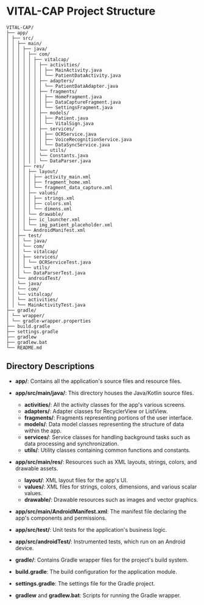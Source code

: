 # VITAL-CAP Project Structure
```
VITAL-CAP/
├── app/
│ ├── src/
│ │ ├── main/
│ │ │ ├── java/
│ │ │ │ ├── com/
│ │ │ │ │ ├── vitalcap/
│ │ │ │ │ │ ├── activities/
│ │ │ │ │ │ │ ├── MainActivity.java
│ │ │ │ │ │ │ └── PatientDataActivity.java
│ │ │ │ │ │ ├── adapters/
│ │ │ │ │ │ │ └── PatientDataAdapter.java
│ │ │ │ │ │ ├── fragments/
│ │ │ │ │ │ │ ├── HomeFragment.java
│ │ │ │ │ │ │ ├── DataCaptureFragment.java
│ │ │ │ │ │ │ └── SettingsFragment.java
│ │ │ │ │ │ ├── models/
│ │ │ │ │ │ │ ├── Patient.java
│ │ │ │ │ │ │ └── VitalSign.java
│ │ │ │ │ │ ├── services/
│ │ │ │ │ │ │ ├── OCRService.java
│ │ │ │ │ │ │ ├── VoiceRecognitionService.java
│ │ │ │ │ │ │ └── DataSyncService.java
│ │ │ │ │ │ └── utils/
│ │ │ │ │ │ └── Constants.java
│ │ │ │ │ │ └── DataParser.java
│ │ │ ├── res/
│ │ │ │ ├── layout/
│ │ │ │ │ ├── activity_main.xml
│ │ │ │ │ ├── fragment_home.xml
│ │ │ │ │ └── fragment_data_capture.xml
│ │ │ │ ├── values/
│ │ │ │ │ ├── strings.xml
│ │ │ │ │ ├── colors.xml
│ │ │ │ │ └── dimens.xml
│ │ │ │ └── drawable/
│ │ │ │ ├── ic_launcher.xml
│ │ │ │ └── img_patient_placeholder.xml
│ │ │ └── AndroidManifest.xml
│ │ ├── test/
│ │ │ └── java/
│ │ │ └── com/
│ │ │ └── vitalcap/
│ │ │ ├── services/
│ │ │ │ └── OCRServiceTest.java
│ │ │ └── utils/
│ │ │ └── DataParserTest.java
│ │ └── androidTest/
│ │ └── java/
│ │ └── com/
│ │ └── vitalcap/
│ │ └── activities/
│ │ └── MainActivityTest.java
├── gradle/
│ └── wrapper/
│ └── gradle-wrapper.properties
├── build.gradle
├── settings.gradle
├── gradlew
├── gradlew.bat
└── README.md
```

## Directory Descriptions

- **app/**: Contains all the application's source files and resource files.

- **app/src/main/java/**: This directory houses the Java/Kotlin source files.
  - **activities/**: All the activity classes for the app's various screens.
  - **adapters/**: Adapter classes for RecyclerView or ListView.
  - **fragments/**: Fragments representing portions of the user interface.
  - **models/**: Data model classes representing the structure of data within the app.
  - **services/**: Service classes for handling background tasks such as data processing and synchronization.
  - **utils/**: Utility classes containing common functions and constants.

- **app/src/main/res/**: Resources such as XML layouts, strings, colors, and drawable assets.
  - **layout/**: XML layout files for the app's UI.
  - **values/**: XML files for strings, colors, dimensions, and various scalar values.
  - **drawable/**: Drawable resources such as images and vector graphics.

- **app/src/main/AndroidManifest.xml**: The manifest file declaring the app's components and permissions.

- **app/src/test/**: Unit tests for the application's business logic.

- **app/src/androidTest/**: Instrumented tests, which run on an Android device.

- **gradle/**: Contains Gradle wrapper files for the project's build system.

- **build.gradle**: The build configuration for the application module.

- **settings.gradle**: The settings file for the Gradle project.

- **gradlew** and **gradlew.bat**: Scripts for running the Gradle wrapper.

